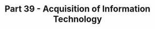 ---
highlight: "false" 
title: "Part 39 - Acquisition of Information Technology"
description: "This part prescribes acquisition policies and procedures for use in acquiring— (a) Information technology, including financial management systems, consistent with other parts of this regulation, OMB Circular No.A-127, Financial Management Systems and OMB Circular No.A-130, Management of Federal Information Resources; (b) Information and communication technology (see 2.101(b)). "
url-link: "https://www.acquisition.gov/far/part-39"
type: "HTML"
gov-only: "false"
is-external: "true"
publication-date: "June 01, 2023"
reading-time: "10"
resource-type: "guidance"
filter: "p-filter"
audience: "contracts-acquisitions"
branded-offerings: "acquisition-policy-it-category"
---